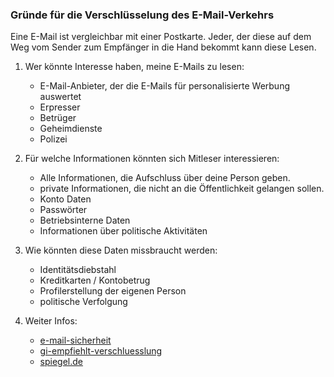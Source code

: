 
### Gründe für die Verschlüsselung des E-Mail-Verkehrs

Eine E-Mail ist vergleichbar mit einer Postkarte. Jeder, der diese auf dem Weg vom Sender zum Empfänger in die Hand bekommt kann diese Lesen.

1. Wer könnte Interesse haben, meine E-Mails zu lesen:
    - E-Mail-Anbieter, der die E-Mails für personalisierte Werbung auswertet
    - Erpresser
    - Betrüger
    - Geheimdienste
    - Polizei

2. Für welche Informationen könnten sich Mitleser interessieren:
    - Alle Informationen, die Aufschluss über deine Person geben.
    - private Informationen, die nicht an die Öffentlichkeit gelangen sollen.
    - Konto Daten
    - Passwörter
    - Betriebsinterne Daten
    - Informationen über politische Aktivitäten

3. Wie könnten diese Daten missbraucht werden:
    - Identitätsdiebstahl 
    - Kreditkarten / Kontobetrug
    - Profilerstellung der eigenen Person
    - politische Verfolgung
 

2. Weiter Infos:
    - [e-mail-sicherheit](https://www.gi.de/themen/datenschutz/e-mail-sicherheit/e-mail-sicherheit.html)
    - [gi-empfiehlt-verschluesslung](https://www.gi.de/presse/detailansicht/article/gi-empfiehlt-verschluesselung-1.html)
    - [spiegel.de](http://www.spiegel.de/netzwelt/netzpolitik/so-verschluesseln-sie-ihre-e-mails-mit-openpgp-a-909316.html)
